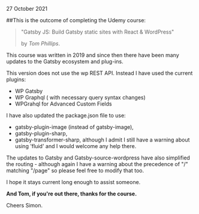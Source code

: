27 October 2021

##This is the outcome of completing the Udemy course:

> "Gatsby JS: Build Gatsby static sites with React & WordPress"
>
> by _Tom Phillips_.

This course was written in 2019 and since then there have been many updates to the Gatsby ecosystem and plug-ins.

This version does not use the wp REST API. Instead I have used the current plugins:

- WP Gatsby
- WP Graphql ( with necessary query syntax changes)
- WPGrahql for Advanced Custom Fields

I have also updated the package.json file to use:

- gatsby-plugin-image (instead of gatsby-image),
- gatsby-plugin-sharp,
- gatsby-transformer-sharp,
  although I admit I still have a warning about using 'fluid' and I would welcome any help there.

The updates to Gatsby and Gatsby-source-wordpress have also simplified the routing - although again I have a warning about the precedence of "/" matching "/page" so please feel free to modify that too.

I hope it stays current long enough to assist someone.

**And Tom, if you're out there, thanks for the course.**

Cheers
Simon.
